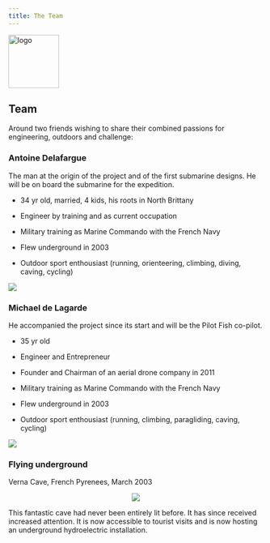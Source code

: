 ```yaml
---
title: The Team
---
```


<div class="row">
<div class="span1.5">

<img
 style="border: 0px solid ; width: 100px; height: 105px;"
 alt="logo" src="../images/LogoENL.gif">

</div>

<div class="span10.5">

<h2>Team</h2>

<p>Around two friends wishing to share their combined passions for engineering, outdoors and challenge:</p>

</div>
</div>

### Antoine Delafargue

<div class="row">
    <div class="span8">

The man at the origin of the project and of the first submarine designs. 
He will be on board the submarine for the expedition. 

- 34 yr old, married, 4 kids, his roots in North Brittany
- Engineer by training and as current occupation
- Military training as Marine Commando with the French Navy
- Flew underground in 2003
- Outdoor sport enthousiast (running, orienteering, climbing, diving, caving, cycling)

    </div>

    <div class="span4">

	![ ](../images/AD.jpg)

    </div>
</div>

### Michael de Lagarde

<div class="row">
    <div class="span8">

He accompanied the project since its start and will be the Pilot Fish co-pilot.

- 35 yr old
- Engineer and Entrepreneur
- Founder and Chairman of an aerial drone company in 2011
- Military training as Marine Commando with the French Navy
- Flew underground in 2003
- Outdoor sport enthousiast (running, climbing, paragliding, caving, cycling)

    </div>

    <div class="span4">

	![ ](../images/MD.jpg)
	
	</div>
</div>

### Flying underground 

Verna Cave, French Pyrenees, March 2003

<div style="text-align: center;">

![](../images/Mongo.jpg)

</div>

<div style="text-align: left;">

This fantastic cave had never been entirely lit before. 
It has since received increased attention. 
It is now accessible to tourist visits 
and is now hosting an underground hydroelectric installation.    

</div>
